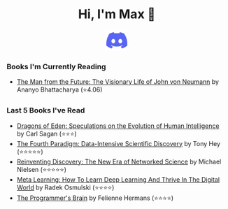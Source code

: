 <h1 align="center">Hi, I'm Max 👋</h1>

<p align="center">
  <a href="https://discordapp.com/channels/@me/USERID/694118037036466187">
    <img alt="Discord" title="Discord" height="48" width="48" src="assets/discordIcon.svg">
  </a>
</p>

### Books I'm Currently Reading

<!-- GOODREADS-LIST:START -->
- [The Man from the Future: The Visionary Life of John von Neumann](https://www.goodreads.com/review/show/4598720139?utm_medium=api&utm_source=rss) by Ananyo Bhattacharya (⭐️4.06)
<!-- GOODREADS-LIST:END -->
### Last 5 Books I've Read

<!-- GOODREADS-READ-LIST:START -->
- [Dragons of Eden: Speculations on the Evolution of Human Intelligence](https://www.goodreads.com/review/show/4885433237?utm_medium=api&utm_source=rss) by Carl Sagan (⭐⭐⭐)
- [The Fourth Paradigm: Data-Intensive Scientific Discovery](https://www.goodreads.com/review/show/4851692760?utm_medium=api&utm_source=rss) by Tony Hey (⭐⭐⭐⭐⭐)
- [Reinventing Discovery: The New Era of Networked Science](https://www.goodreads.com/review/show/4278115552?utm_medium=api&utm_source=rss) by Michael Nielsen (⭐⭐⭐⭐⭐)
- [Meta Learning: How To Learn Deep Learning And Thrive In The Digital World](https://www.goodreads.com/review/show/4602963184?utm_medium=api&utm_source=rss) by Radek Osmulski (⭐⭐⭐⭐)
- [The Programmer&apos;s Brain](https://www.goodreads.com/review/show/4817939584?utm_medium=api&utm_source=rss) by Felienne Hermans (⭐⭐⭐⭐)
<!-- GOODREADS-READ-LIST:END -->
